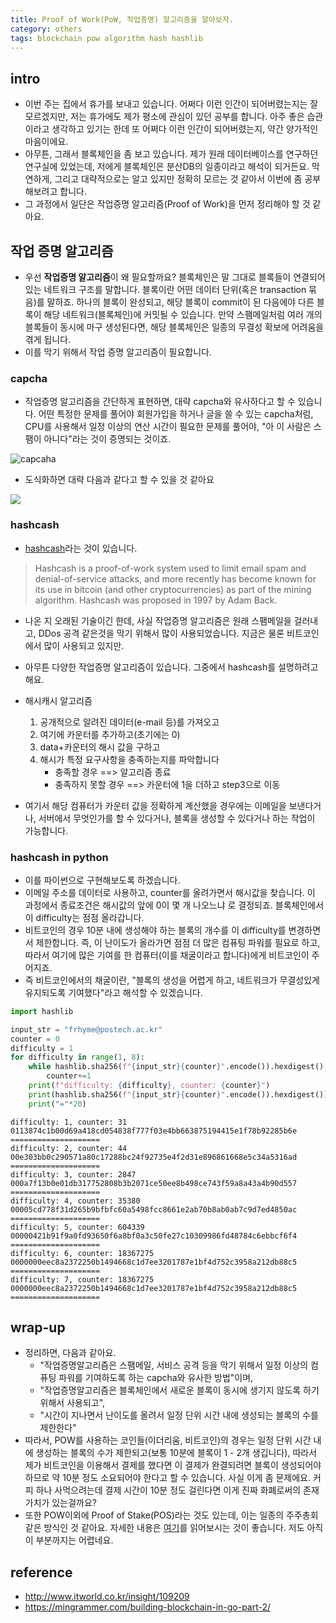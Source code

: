 ```yaml
---
title: Proof of Work(PoW, 작업증명) 알고리즘을 알아보자.
category: others
tags: blockchain pow algorithm hash hashlib
---
```


## intro 

- 이번 주는 집에서 휴가를 보내고 있습니다. 어쩌다 이런 인간이 되어버렸는지는 잘 모르겠지만, 저는 휴가에도 제가 평소에 관심이 있던 공부를 합니다. 아주 좋은 습관이라고 생각하고 있기는 한데 또 어쩌다 이런 인간이 되어버렸는지, 약간 양가적인 마음이에요. 
- 아무튼, 그래서 블록체인을 좀 보고 있습니다. 제가 원래 데이터베이스를 연구하던 연구실에 있었는데, 저에게 블록체인은 분산DB의 일종이라고 해석이 되거든요. 막연하게, 그리고 대략적으로는 알고 있지만 정확히 모르는 것 같아서 이번에 좀 공부해보려고 합니다. 
- 그 과정에서 일단은 작업증명 알고리즘(Proof of Work)을 먼저 정리해야 할 것 같아요. 

## 작업 증명 알고리즘 

- 우선 **작업증명 알고리즘**이 왜 필요할까요? 블록체인은 말 그대로 블록들이 연결되어 있는 네트워크 구조를 말합니다. 블록이란 어떤 데이터 단위(혹은 transaction 묶음)를 말하죠. 하나의 블록이 완성되고, 해당 블록이 commit이 된 다음에야 다른 블록이 해당 네트워크(블록체인)에 커밋될 수 있습니다. 만약 스팸메일처럼 여러 개의 블록들이 동시에 마구 생성된다면, 해당 블록체인은 일종의 무결성 확보에 어려움을 겪게 됩니다. 
- 이를 막기 위해서 작업 증명 알고리즘이 필요합니다. 

### capcha

- 작업증명 알고리즘을 간단하게 표현하면, 대략 capcha와 유사하다고 할 수 있습니다. 어떤 특정한 문제를 풀어야 회원가입을 하거나 글을 쓸 수 있는 capcha처럼, CPU를 사용해서 일정 이상의 연산 시간이 필요한 문제를 풀어야, "아 이 사람은 스팸이 아니다"라는 것이 증명되는 것이죠. 

![capcaha](https://d585tldpucybw.cloudfront.net/sfimages/default-source/productsimages/asp.net-ajax/productitemfeatures/captcha_various-protection-modes-_screenshot-gif.png?sfvrsn=5c04c917_3)

- 도식화하면 대략 다음과 같다고 할 수 있을 것 같아요 

![](https://upload.wikimedia.org/wikipedia/commons/thumb/5/55/Proof_of_Work_challenge_response.svg/825px-Proof_of_Work_challenge_response.svg.png)

### hashcash

- [hashcash](https://en.wikipedia.org/wiki/Hashcash)라는 것이 있습니다. 

> Hashcash is a proof-of-work system used to limit email spam and denial-of-service attacks, and more recently has become known for its use in bitcoin (and other cryptocurrencies) as part of the mining algorithm. Hashcash was proposed in 1997 by Adam Back.

- 나온 지 오래된 기술이긴 한데, 사실 작업증명 알고리즘은 원래 스팸메일을 걸러내고, DDos 공격 같은것을 막기 위해서 많이 사용되었습니다. 지금은 물론 비트코인에서 많이 사용되고 있지만. 
- 아무튼 다양한 작업증명 알고리즘이 있습니다. 그중에서 hashcash를 설명하려고 해요. 

- 해시캐시 알고리즘 
    1. 공개적으로 알려진 데이터(e-mail 등)를 가져오고 
    2. 여기에 카운터를 추가하고(초기에는 0)
    3. data+카운터의 해시 값을 구하고 
    4. 해시가 특정 요구사항을 충족하는지를 파악합니다
        - 충족할 경우 ==> 알고리즘 종료
        - 충족하지 못할 경우 ==> 카운터에 1을 더하고 step3으로 이동 
- 여기서 해당 컴퓨터가 카운터 값을 정확하게 계산했을 경우에는 이메일을 보낸다거나, 서버에서 무엇인가를 할 수 있다거나, 블록을 생성할 수 있다거나 하는 작업이 가능합니다. 

### hashcash in python 

- 이를 파이썬으로 구현해보도록 하겠습니다. 
- 이메일 주소를 데이터로 사용하고, counter를 올려가면서 해시값을 찾습니다. 이 과정에서 종료조건은 해시값의 앞에 0이 몇 개 나오느냐 로 결정되죠. 블록체인에서 이 difficulty는 점점 올라갑니다. 
- 비트코인의 경우 10분 내에 생성해야 하는 블록의 개수를 이 difficulty를 변경하면서 제한합니다. 즉, 이 난이도가 올라가면 점점 더 많은 컴퓨팅 파워를 필요로 하고, 따라서 여기에 많은 기여를 한 컴퓨터(이를 채굴이라고 합니다)에게 비트코인이 주어지죠. 
- 즉 비트코인에서의 채굴이란, "블록의 생성을 어렵게 하고, 네트워크가 무결성있게 유지되도록 기여했다"라고 해석할 수 있겠습니다. 

```python
import hashlib 

input_str = "frhyme@postech.ac.kr"
counter = 0 
difficulty = 1 
for difficulty in range(1, 8):
    while hashlib.sha256(f"{input_str}{counter}".encode()).hexdigest()[:difficulty] != "0"*difficulty:
        counter+=1
    print(f"difficulty: {difficulty}, counter: {counter}")
    print(hashlib.sha256(f"{input_str}{counter}".encode()).hexdigest())
    print("="*20)
```

```
difficulty: 1, counter: 31
0113874c1b00d69a418cd054838f777f03e4bb663875194415e1f78b92285b6e
====================
difficulty: 2, counter: 44
00e303bb0c290571a80c17288bc24f92735e4f2d31e896861668e5c34a5316ad
====================
difficulty: 3, counter: 2847
000a7f13b0e01db317752808b3b2071ce50ee8b498ce743f59a8a43a4b90d557
====================
difficulty: 4, counter: 35380
00005cd778f31d265b9bfbfc60a5498fcc8661e2ab70b8ab0ab7c9d7ed4850ac
====================
difficulty: 5, counter: 604339
00000421b91f9a0fd93650f6a8bf0a3c50fe27c10309986fd48784c6ebbcf6f4
====================
difficulty: 6, counter: 18367275
0000000eec8a2372250b1494668c1d7ee3201787e1bf4d752c3958a212db88c5
====================
difficulty: 7, counter: 18367275
0000000eec8a2372250b1494668c1d7ee3201787e1bf4d752c3958a212db88c5
====================
```

## wrap-up

- 정리하면, 다음과 같아요.
    - "작업증명알고리즘은 스팸메일, 서비스 공격 등을 막기 위해서 일정 이상의 컴퓨팅 파워를 기여하도록 하는 capcha와 유사한 방법"이며, 
    - "작업증명알고리즘은 블록체인에서 새로운 블록이 동시에 생기지 않도록 하기 위해서 사용되고", 
    - "시간이 지나면서 난이도를 올려서 일정 단위 시간 내에 생성되는 블록의 수를 제한한다"
- 따라서, POW를 사용하는 코인들(이더리움, 비트코인)의 경우는 일정 단위 시간 내에 생성하는 블록의 수가 제한되고(보통 10분에 블록이 1 - 2개 생깁니다), 따라서 제가 비트코인을 이용해서 결제를 했다면 이 결제가 완결되려면 블록이 생성되어야 하므로 약 10분 정도 소요되어야 한다고 할 수 있습니다. 사실 이게 좀 문제에요. 커피 하나 사먹으려는데 결제 시간이 10분 정도 걸린다면 이게 진짜 화폐로써의 존재가치가 있는걸까요? 
- 또한 POW이외에 Proof of Stake(POS)라는 것도 있는데, 이는 일종의 주주총회 같은 방식인 것 같아요. 자세한 내용은 [여기](http://www.itworld.co.kr/insight/109209)를 읽어보시는 것이 좋습니다. 저도 아직 이 부분까지는 어렵네요. 





## reference

- <http://www.itworld.co.kr/insight/109209>
- <https://mingrammer.com/building-blockchain-in-go-part-2/>